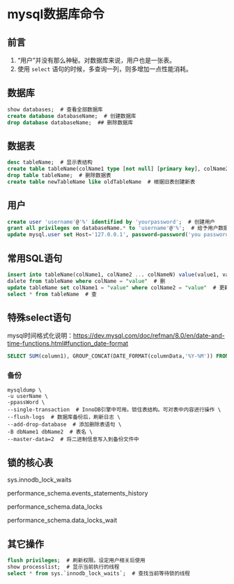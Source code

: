 # mysql数据库命令

## 前言

1. “用户”并没有那么神秘。对数据库来说，用户也是一张表。
2. 使用 `select` 语句的时候，多查询一列，则多增加一点性能消耗。

## 数据库

``` sql
show databases;  # 查看全部数据库
create database databaseName;  # 创建数据库
drop database databaseName;  ## 删除数据库
```

## 数据表

``` sql
desc tableName;  # 显示表结构
create table tableName(colName1 type [not null] [primary key], colName2 type [not null] [primary key]);  # 创建新数据表
drop table tableName;  # 删除数据表
create table newTableName like oldTableName  # 根据旧表创建新表
```

## 用户

``` sql
create user 'username'@'%' identified by 'yourpassword';  # 创建用户
grant all privileges on databaseName.* to 'username'@'%';  # 给予用户数据库的全部权限。"%" 代表该用户在任意IP地址登录均能看见这个表。完成后，记得刷新
update mysql.user set Host='127.0.0.1', password=password('you password') where User="you name";  # 修改密码
```

## 常用SQL语句

``` sql
insert into tableName(colName1, colName2 ... colNameN) value(value1, value2 ... valueN)  # 增
dalete from tableName where colName = "value"  # 删
update tableName set colName1 = "value" where colName2 = "value"  # 更新表数据
select * from tableName  # 查
```

## 特殊select语句

mysql时间格式化说明：<https://dev.mysql.com/doc/refman/8.0/en/date-and-time-functions.html#function_date-format>

``` sql
SELECT SUM(column1), GROUP_CONCAT(DATE_FORMAT(columnData,'%Y-%M')) FROM test_1 GROUP BY DATE_FORMAT(columnData,'%Y-%M')  # 按月分组
```

### 备份
```
mysqldump \
-u userName \ 
-ppassWord \
--single-transaction  # InnoDB引擎中可用。锁住表结构。可对表中内容进行操作 \
--flush-logs  # 数据库备份后，刷新日志 \
--add-drop-database  # 添加删除表语句 \
-B dbName1 dbName2  # 表名 \
--master-data=2  # 将二进制信息写入到备份文件中 
```

## 锁的核心表

sys.innodb_lock_waits

performance_schema.events_statements_history

performance_schema.data_locks

performance_schema.data_locks_wait

## 其它操作

``` sql
flush privileges;  # 刷新权限。设定用户相关后使用
show processlist;  # 显示当前执行的线程
select * from sys.`innodb_lock_waits`;  # 查找当前等待锁的线程
```